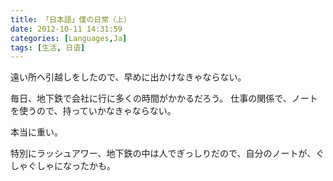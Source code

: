 ```yaml
---
title: 「日本語」僕の日常（上）
date: 2012-10-11 14:31:59
categories: [Languages,Ja]
tags: [生活, 日语]
---
```


遠い所へ引越しをしたので、早めに出かけなきゃならない。

毎日、地下鉄で会社に行に多くの時間がかかるだろう。
仕事の関係で、ノートを使うので、持っていかなきゃならない。

本当に重い。

特別にラッシュアワー、地下鉄の中は人でぎっしりだので、自分のノートが、ぐしゃぐしゃになったかも。
